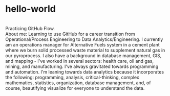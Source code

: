 # hello-world
<br />Practicing GitHub Flow.
<br />About me: Learning to use GitHub for a career transition from Operational/Process Engineering to Data Analytics/Engineering. I currently am an operations manager for Alternative Fuels system in a cement plant where we burn solid processed waste material to supplement natural gas in our pyroprocess.  I also have a background in database management, GIS, and mapping - I've worked in several sectors: health care, oil and gas, mining, and manufacturing.  I've always gravitated towards programming and automation.  I'm leaning towards data analytics because it incorporates the following: programming, analysis, critical-thinking, complex mathematics, statistics, organization, database management, and, of course, beautifying visualize for everyone to understand the data.
